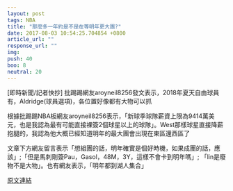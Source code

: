 ```yaml
---
layout: post
tags: NBA
title: "那麼多一年約是不是在等明年更大團?"
date: 2017-08-03 10:54:25.704854 +0800
article_url: ""
response_url: ""
img: 
push: 40
boo: 8
neutral: 20
---
```


[即時新聞/記者快抄] 批踢踢網友aroyneil8256發文表示，2018年夏天自由球員有，Aldridge(球員選項)，各位置好像都有大物可以抓

根據批踢踢NBA板網友aroyneil8256表示，「新球季球隊薪資上限為9414萬美元，也是我認為最有可能直接裸簽2個球星以上的球隊」。West那樣球星直接降薪抱腿的，我認為他大概已經知道明年的最大團會出現在東區還西區了

文章下方網友留言表示「想組團的話，明年確實是個好時機，如果成團的話，應該」;「但是馬刺剛簽Pau，Gasol，48M，3Y，這樣不會卡到明年嗎」; 「lin是廢物不是大物」。也有網友表示，「明年都到湖人集合」

<a href = "https://www.ptt.cc/bbs/NBA/M.1500955297.A.426.html">原文連結</a>

